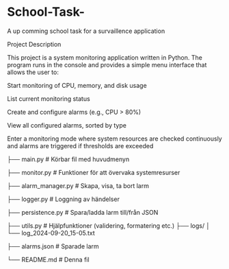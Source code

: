 # School-Task-
A up comming school task for a survaillence application 

Project Description

This project is a system monitoring application written in Python. The program runs in the console and provides a simple menu interface that allows the user to:

Start monitoring of CPU, memory, and disk usage

List current monitoring status

Create and configure alarms (e.g., CPU > 80%)

View all configured alarms, sorted by type

Enter a monitoring mode where system resources are checked continuously and alarms are triggered if thresholds are exceeded



├── main.py                 # Körbar fil med huvudmenyn

├── monitor.py              # Funktioner för att övervaka systemresurser

├── alarm_manager.py        # Skapa, visa, ta bort larm

├── logger.py               # Loggning av händelser

├── persistence.py          # Spara/ladda larm till/från JSON

├── utils.py                # Hjälpfunktioner (validering, formatering etc.)
├── logs/
│   └── log_2024-09-20_15-05.txt

├── alarms.json             # Sparade larm

└── README.md               # Denna fil
